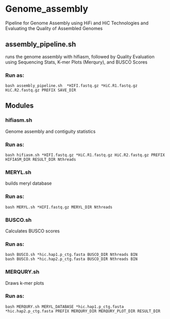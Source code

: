 # Genome_assembly
Pipeline for Genome Assembly using HiFi and HiC Technologies and Evaluating the Quality of Assembled Genomes

## assembly_pipeline.sh
runs the genome assembly with hifiasm, followed by Quality Evaluation using Sequencing Stats, K-mer Plots (Merqury), and BUSCO Scores

### Run as:
```
bash assembly_pipeline.sh  *HIFI.fastq.gz *HiC.R1.fastq.gz HiC.R2.fastq.gz PREFIX SAVE_DIR
```


## Modules

### hifiasm.sh 
Genome assembly and contiguity statistics

### Run as:
```
bash hifiasm.sh *HIFI.fastq.gz *HiC.R1.fastq.gz HiC.R2.fastq.gz PREFIX HIFIASM_DIR RESULT_DIR Nthreads
```

### MERYL.sh 
builds meryl database

### Run as:
```
bash MERYL.sh *HIFI.fastq.gz MERYL_DIR Nthreads
```

### BUSCO.sh
Calculates BUSCO scores

### Run as:
```
bash BUSCO.sh *hic.hap1.p_ctg.fasta BUSCO_DIR Nthreads BIN
bash BUSCO.sh *hic.hap2.p_ctg.fasta BUSCO_DIR Nthreads BIN
```

### MERQURY.sh
Draws k-mer plots

### Run as:
```
bash MERQURY.sh MERYL_DATABASE *hic.hap1.p_ctg.fasta *hic.hap2.p_ctg.fasta PREFIX MERQURY_DIR MERQURY_PLOT_DIR RESULT_DIR
```

